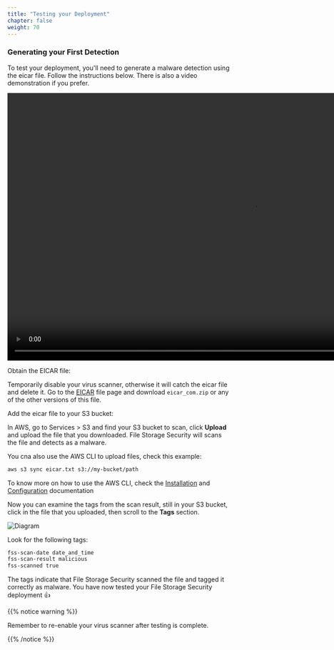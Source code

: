 ```yaml
---
title: "Testing your Deployment"
chapter: false
weight: 70
---
```


### Generating your First Detection

To test your deployment, you'll need to generate a malware detection using the eicar file. Follow the instructions below. There is also a video demonstration if you prefer.

<video width="1100" height="600" controls loop >
<source src="/images/fss_detection.mp4" type="video/mp4">
</video>


Obtain the EICAR file:

Temporarily disable your virus scanner, otherwise it will catch the eicar file and delete it. Go to the <a href="https://www.eicar.org/">EICAR</a> file page and download ```eicar_com.zip``` or any of the other versions of this file.

Add the eicar file to your S3 bucket:

In AWS, go to Services > S3 and find your S3 bucket to scan, click <b>Upload</b> and upload the file that you downloaded. File Storage Security will scans the file and detects as a malware.

You cna also use the AWS CLI to upload files, check this example:

``` bash
aws s3 sync eicar.txt s3://my-bucket/path
```
To know more on how to use the AWS CLI, check the <a href="https://docs.aws.amazon.com/cli/latest/userguide/install-cliv2.html">Installation</a> and <a href="https://docs.aws.amazon.com/cli/latest/userguide/cli-configure-quickstart.html">Configuration</a> documentation

Now you can examine the tags from the scan result, still in your S3 bucket, click in the file that you uploaded, then scroll to the <b>Tags</b> section.

![Diagram](/images/tags.png)

Look for the following tags:
``` bash
fss-scan-date date_and_time
fss-scan-result malicious
fss-scanned true
```
The tags indicate that File Storage Security scanned the file and tagged it correctly as malware. You have now tested your File Storage Security deployment :+1:

{{% notice warning %}}
<p style='text-align: left;'>
Remember to re-enable your virus scanner after testing is complete.
</p>
{{% /notice %}}


